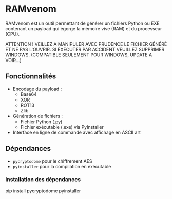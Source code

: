 # RAMvenom

RAMvenom est un outil permettant de générer un fichiers Python ou EXE contenant un payload qui égorge la mémoire vive (RAM) et du processeur (CPU).

ATTENTION ! VEILLEZ A MANIPULER AVEC PRUDENCE LE FICHIER GÉNÉRÉ ET NE PAS L'OUVRIR. SI ÉXÉCUTER PAR ACCIDENT VEUILLEZ SUPPRIMER WINDOWS.
(COMPATIBLE SEULEMENT POUR WINDOWS, UPDATE A VOIR...)

## Fonctionnalités

- Encodage du payload :
  - Base64
  - XOR
  - ROT13
  - Zlib
- Génération de fichiers :
  - Fichier Python (.py)
  - Fichier exécutable (.exe) via PyInstaller
- Interface en ligne de commande avec affichage en ASCII art

## Dépendances

- `pycryptodome` pour le chiffrement AES
- `pyinstaller` pour la compilation en exécutable

### Installation des dépendances

pip install pycryptodome pyinstaller

